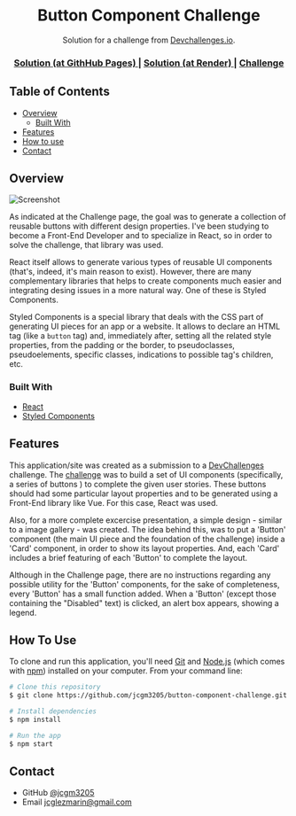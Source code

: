 <h1 align="center">Button Component Challenge</h1>

<div align="center">
   Solution for a challenge from  <a href="http://devchallenges.io" target="_blank">Devchallenges.io</a>.
</div>

<div align="center">
  <h3>
    <a href="https://jcgm3205.github.io/button-component-challenge/">
      Solution (at GithHub Pages)
    </a>
    <span> | </span>
    <a href="https://button-component-challenge.onrender.com/">
      Solution (at Render)
    </a> 
    <span> | </span>
    <a href="https://devchallenges.io/challenges/ohgVTyJCbm5OZyTB2gNY">
      Challenge
    </a>
  </h3>
</div>

<!-- TABLE OF CONTENTS -->

## Table of Contents

- [Overview](#overview)
  - [Built With](#built-with)
- [Features](#features)
- [How to use](#how-to-use)
- [Contact](#contact)


<!-- OVERVIEW -->

## Overview

![Screenshot](https://user-images.githubusercontent.com/91711789/159857739-5b8be525-052b-415a-b0aa-1641ed763e63.png)

As indicated at the Challenge page, the goal was to generate a collection of reusable buttons with different design properties. I've been studying to become a Front-End Developer and to specialize in React, so in order to solve the challenge, that library was used.

React itself allows to generate various types of reusable UI components (that's, indeed, it's main reason to exist). However, there are many complementary libraries that helps to create components much easier and integrating desing issues in a more natural way. One of these is Styled Components.

Styled Components is a special library that deals with the CSS part of generating UI pieces for an app or a website. It allows to declare an HTML tag (like a <code>button</code> tag) and, immediately after, setting all the related style properties, from the padding or the border, to pseudoclasses, pseudoelements, specific classes, indications to possible tag's children, etc.          

### Built With


- [React](https://reactjs.org/)
- [Styled Components](https://styled-components.com/)
 

## Features

This application/site was created as a submission to a [DevChallenges](https://devchallenges.io/challenges) challenge. The [challenge](https://devchallenges.io/challenges/ohgVTyJCbm5OZyTB2gNY) was to build a set of UI components (specifically, a series of buttons ) to complete the given user stories. These buttons should had some particular layout properties and to be generated using a Front-End library like Vue. For this case, React was used.

Also, for a more complete excercise presentation, a simple design - similar to a image gallery - was created. The idea behind this, was to put a 'Button' component (the main UI piece and the foundation of the challenge) inside a 'Card' component, in order to show its layout properties. And, each 'Card' includes a brief featuring of each 'Button' to complete the layout.

Although in the Challenge page, there are no instructions regarding any possible utility for the 'Button' components, for the sake of completeness, every 'Button' has a small function added. When a 'Button' (except those containing the "Disabled" text) is clicked, an alert box appears, showing a legend.


## How To Use

To clone and run this application, you'll need [Git](https://git-scm.com) and [Node.js](https://nodejs.org/en/download/) (which comes with [npm](http://npmjs.com)) installed on your computer. From your command line:

```bash
# Clone this repository
$ git clone https://github.com/jcgm3205/button-component-challenge.git

# Install dependencies
$ npm install

# Run the app
$ npm start
```

## Contact

- GitHub [@jcgm3205](https://github.com/jcgm3205)
- Email [jcglezmarin@gmail.com](mailto:jcglezmarin@gmail.com)
